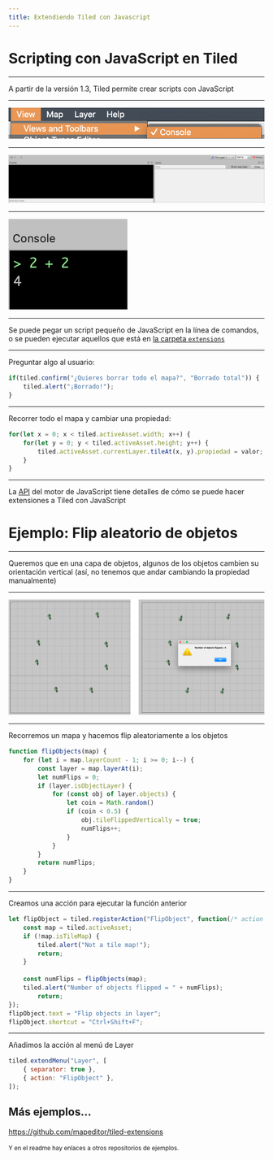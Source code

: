 ```yaml
---
title: Extendiendo Tiled con Javascript
---
```



# Scripting con JavaScript en Tiled

---

A partir de la versión 1.3, Tiled permite crear scripts con JavaScript

<!-- ---

Para hacer scripting, ahora mismo hay que bajarse un *snapshot* de versión beta desde la [página de Tiled](https://thorbjorn.itch.io/tiled) -->

---

![Lo primero es abrir la consola](abrir_consola_tiled.png)

---

![Se abrirá la consola, en cuyo cuadro de texto de abajo podemos ejecutar JavaScript](consola_tiled.png)

---

![Cualquier expresión de JavaScript funciona](js_tiled.png)

---

Se puede pegar un script pequeño de JavaScript en la línea de comandos, o se pueden ejecutar aquellos que está en [la carpeta `extensions`](https://doc.mapeditor.org/en/stable/reference/scripting/#script-extensions)

---

Preguntar algo al usuario:

```js
if(tiled.confirm("¿Quieres borrar todo el mapa?", "Borrado total")) {
	tiled.alert("¡Borrado!");
}
```

---

Recorrer todo el mapa y cambiar una propiedad:

```js
for(let x = 0; x < tiled.activeAsset.width; x++) {
	for(let y = 0; y < tiled.activeAsset.height; y++) {
		tiled.activeAsset.currentLayer.tileAt(x, y).propiedad = valor;
	}
}
```

---

La [API](https://www.mapeditor.org/docs/scripting/) del motor de JavaScript tiene detalles de cómo se puede hacer extensiones a Tiled con JavaScript

# Ejemplo: Flip aleatorio de objetos

---

Queremos que en una capa de objetos, algunos de los objetos cambien su orientación vertical (así, no tenemos que andar cambiando la propiedad manualmente)

---

![Ejemplo de ejecución](ejemploFlip.png)

---

Recorremos un mapa y hacemos flip aleatoriamente a los objetos

```js
function flipObjects(map) {
	for (let i = map.layerCount - 1; i >= 0; i--) {
		const layer = map.layerAt(i);
		let numFlips = 0;
		if (layer.isObjectLayer) {
			for (const obj of layer.objects) {
				let coin = Math.random()
				if (coin < 0.5) {
					obj.tileFlippedVertically = true;
					numFlips++;
				}
			}
		}
		return numFlips;
	}
}
```

---

Creamos una acción para ejecutar la función anterior

```js
let flipObject = tiled.registerAction("FlipObject", function(/* action */) {
	const map = tiled.activeAsset;
	if (!map.isTileMap) {
		tiled.alert("Not a tile map!");
		return;
	}

	const numFlips = flipObjects(map);
	tiled.alert("Number of objects flipped = " + numFlips);
		return;
});
flipObject.text = "Flip objects in layer";
flipObject.shortcut = "Ctrl+Shift+F";
```

---

Añadimos la acción al menú de Layer

```js
tiled.extendMenu("Layer", [
	{ separator: true },
	{ action: "FlipObject" },
]);
```

## Más ejemplos...

<https://github.com/mapeditor/tiled-extensions>

<small>Y en el readme hay enlaces a otros repositorios de ejemplos.</small>







